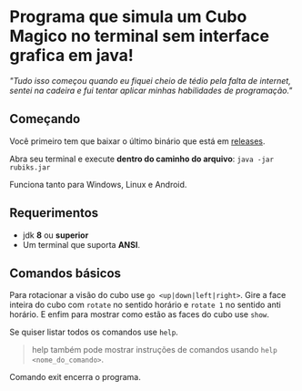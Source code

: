 # Programa que simula um Cubo Magico no terminal sem interface grafica em java!

*"Tudo isso começou quando eu fiquei cheio de tédio pela falta de internet, sentei na cadeira e fui tentar aplicar minhas habilidades de programação."*

## Começando
Você primeiro tem que baixar o último binário que está em [releases](https://github.com/Dorganhozo/Rubiks/releases).

Abra seu terminal e execute **dentro do caminho do arquivo**:
`java -jar rubiks.jar`

Funciona tanto para Windows, Linux e Android.

## Requerimentos
- jdk **8** ou **superior**
- Um terminal que suporta **ANSI**.

## Comandos básicos
Para rotacionar a visão do cubo use `go <up|down|left|right>`.
Gire a face inteira do cubo com `rotate` no sentido horário e `rotate 1` no sentido anti horário.
E enfim para mostrar como estão as faces do cubo use `show`.

Se quiser listar todos os comandos use `help`.
>help também pode mostrar instruções de comandos usando `help <nome_do_comando>`.

Comando exit encerra o programa.
